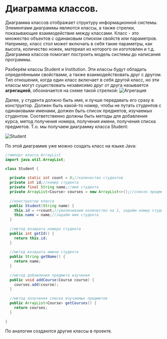 # Диаграмма классов.

Диаграмма классов отображает структуру информационной системы.
Элементами диаграммы являются классы, а также стрелки, показывающие взаимодействие между классами.
Класс - это множество объектов с одинаковым списком свойств или параметров.
Например, класс стол может включать в себя такие параметры, как высота, количество ножек, материал из которого он изготовлен и т.д.
Диаграмма классов помогает построить модель системы до написания программы.


Разберём классы Student и Institution.
Эти классы будут обладать определёнными свойствами, а также взаимодействовать друг с другом.
Тип отношения, когда один класс включает в себя другой класс, но эти классы могут существовать независимо друг от друга называется **агрегацией**, обозначается на схеме такой стрелкой:
![Агрегация](http://www.plantuml.com/plantuml/img/SoWkIImgAStDuIh9BCb9LRWmuSBcYmqNjbxOV673nROBEoxsSt5vvXK39KjBClFp5F9rYpBJCqfq5O9BIbDIyqguk1nIyrA0-W40)

Далее, у студента должно быть имя, и лучше передавать его сразу в конструктор. Должен быть какой-то номер, чтобы не путать студентов с одинаковыми именами, должен быть список предметов, изучаемых студентом. Соответственно должны быть методы для добавления курса, метод получения номера, получения имени, получения списка предметов.
Т.о. мы получаем диаграмму класса Student:

![Student](http://www.plantuml.com/plantuml/img/SoWkIImgAStDuKhEIImkLWWkAKr9pIjHgERYqbN8JB5IoCmh0RBo4dDJhO2IHPbvwK1kSdvfKN5giPM2JsPnYOqpc6V7nQKDqww1h5uJA9wUMk875DBGX1i25eFeB0O9evW4blHC0Oc3xEUgvUBYSaZDIm6w4m00)

По этой диаграмме уже можно создать класс на языке Java:

```Java
//импорт класса ArrayList
import java.util.ArrayList;

class Student {
  
  private static int count = 0;//количество студентов
  private int id;//номер студента
  private final String name;//имя студента
  private ArrayList<Course> courses = new ArrayList<>();//список предметов
  
  //конструктор класса
  public Student(String name) {
    this.id = ++count;//увеличиваем количество на 1, задаём номер студента
    this.name = name;//задаём имя студента
  }
  
  //метод возврата номера студента
  public int getId() {
    return this.id;
  }
  
  //метод возврата имени студента
  public String getName() {
    return name;
  }
  
  //метод добавления предмета изучения
  public void addCourse(Course course) {
    courses.add(course);
  }
  
  //метод получения списка изучаемых предметов
  public ArrayList<Course> getCourses() {
    return courses;
  }
  
}
```

По аналогии создаются другие классы в проекте.
